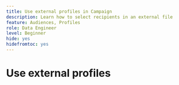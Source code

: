 ```yaml
---
title: Use external profiles in Campaign
description: Learn how to select recipients in an external file
feature: Audiences, Profiles
role: Data Engineer
level: Beginner
hide: yes
hidefromtoc: yes
---
```

# Use external profiles